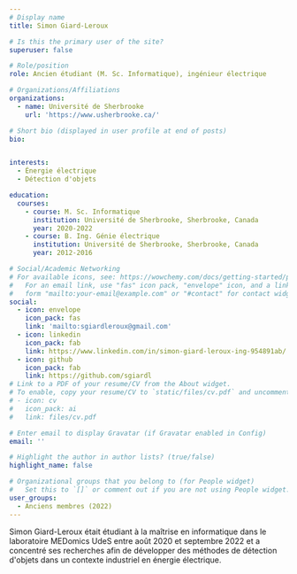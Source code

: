 ```yaml
---
# Display name
title: Simon Giard-Leroux

# Is this the primary user of the site?
superuser: false

# Role/position
role: Ancien étudiant (M. Sc. Informatique), ingénieur électrique

# Organizations/Affiliations
organizations:
  - name: Université de Sherbrooke
    url: 'https://www.usherbrooke.ca/'

# Short bio (displayed in user profile at end of posts)
bio: 


interests:
  - Énergie électrique
  - Détection d'objets

education:
  courses:
    - course: M. Sc. Informatique
      institution: Université de Sherbrooke, Sherbrooke, Canada
      year: 2020-2022
    - course: B. Ing. Génie électrique
      institution: Université de Sherbrooke, Sherbrooke, Canada
      year: 2012-2016

# Social/Academic Networking
# For available icons, see: https://wowchemy.com/docs/getting-started/page-builder/#icons
#   For an email link, use "fas" icon pack, "envelope" icon, and a link in the
#   form "mailto:your-email@example.com" or "#contact" for contact widget.
social:
  - icon: envelope
    icon_pack: fas
    link: 'mailto:sgiardleroux@gmail.com'
  - icon: linkedin
    icon_pack: fab
    link: https://www.linkedin.com/in/simon-giard-leroux-ing-954891ab/
  - icon: github
    icon_pack: fab
    link: https://github.com/sgiardl
# Link to a PDF of your resume/CV from the About widget.
# To enable, copy your resume/CV to `static/files/cv.pdf` and uncomment the lines below.
# - icon: cv
#   icon_pack: ai
#   link: files/cv.pdf

# Enter email to display Gravatar (if Gravatar enabled in Config)
email: ''

# Highlight the author in author lists? (true/false)
highlight_name: false

# Organizational groups that you belong to (for People widget)
#   Set this to `[]` or comment out if you are not using People widget.
user_groups:
  - Anciens membres (2022)
---
```


Simon Giard-Leroux était étudiant à la maîtrise en informatique dans le laboratoire MEDomics UdeS entre août 2020 et
septembre 2022 et a concentré ses recherches afin de développer des méthodes de détection d'objets dans un contexte 
industriel en énergie électrique.
